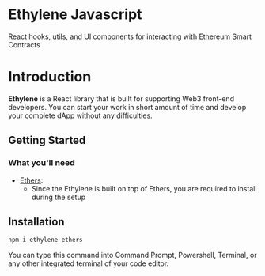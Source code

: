 # Ethylene Javascript

React hooks, utils, and UI components for interacting with Ethereum Smart Contracts

# Introduction

**Ethylene** is a React library that is built for supporting Web3 front-end developers. You can start your work in short amount of time and develop your complete dApp without any difficulties.

## Getting Started

### What you'll need

- [Ethers](https://github.com/ethers-io/ethers.js/):
  - Since the Ethylene is built on top of Ethers, you are required to install during the setup

## Installation

```bash
npm i ethylene ethers
```

You can type this command into Command Prompt, Powershell, Terminal, or any other integrated terminal of your code editor.

